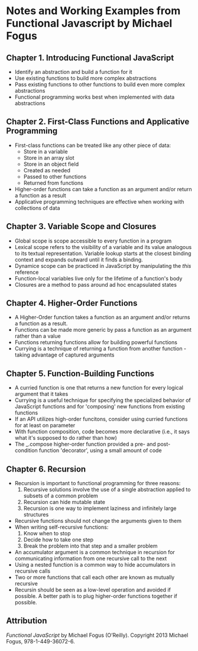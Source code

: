 # Notes and Working Examples from Functional Javascript by Michael Fogus

## Chapter 1. Introducing Functional JavaScript
  - Identify an abstraction and build a function for it
  - Use existing functions to build more complex abstractions
  - Pass existing functions to other functions to build even more complex abstractions
  - Functional programming works best when implemented with data abstractions

## Chapter 2. First-Class Functions and Applicative Programming
  - First-class functions can be treated like any other piece of data:
    - Store in a variable
    - Store in an array slot
    - Store in an object field
    - Created as needed
    - Passed to other functions
    - Returned from functions
  - Higher-order functions can take a function as an argument and/or return a function as a result
  - Applicative programming techniques are effective when working with collections of data

## Chapter 3. Variable Scope and Closures 
  - Global scope is scope accessible to every function in a program
  - Lexical scope refers to the visibility of a variable and its value analogous to its textual representation. Variable lookup starts at the closest binding context and expands outward until it finds a binding.
  - Dynamice scope can be practiced in JavaScript by manipulating the *this* reference
  - Function-local variables live only for the lifetime of a function's body
  - Closures are a method to pass around ad hoc encapsulated states

## Chapter 4. Higher-Order Functions
  - A Higher-Order function takes a function as an argument and/or returns a function as a result.
  - Functions can be made more generic by pass a function as an argument rather than a value
  - Functions returning functions allow for building powerful functions
  - Currying is a technique of returning a function from another function - taking advantage of captured arguments

## Chapter 5. Function-Building Functions
  - A curried function is one that returns a new function for every logical argument that it takes
  - Currying is a useful technique for specifying the specialized behavior of JavaScript functions and for 'composing' new functions from existing functions
  - If an API utilizes high-order funcitons, consider using curried functions for at least on parameter
  - With function composition, code becomes more declarative (i.e., it says what it's supposed to do rather than how)
  - The _.compose higher-order function provided a pre- and post-condition function 'decorator', using a small amount of code

## Chapter 6. Recursion
  - Recursion is important to functional programming for three reasons:
    1. Recursive solutions involve the use of a single abstraction applied to subsets of a common problem
    2. Recursion can hide mutable state
    3. Recursion is one way to implement laziness and infinitely large structures
  - Recursive functions should not change the arguments given to them
  - When writing self-recursive functions:
    1. Know when to stop
    2. Decide how to take one step
    3. Break the problem into that step and a smaller problem
  - An accumulator argument is a common technique in recursion for communicating information from one recursive call to the next
  - Using a nested function is a common way to hide accumulators in recursive calls
  - Two or more functions that call each other are known as mutually recursive
  - Recursin should be seen as a low-level operation and avoided if possible. A better path is to plug higher-order functions together if possible.

## Attribution
*Functional JavaScript* by Michael Fogus (O’Reilly). Copyright 2013 Michael Fogus, 978-1-449-36072-6.
